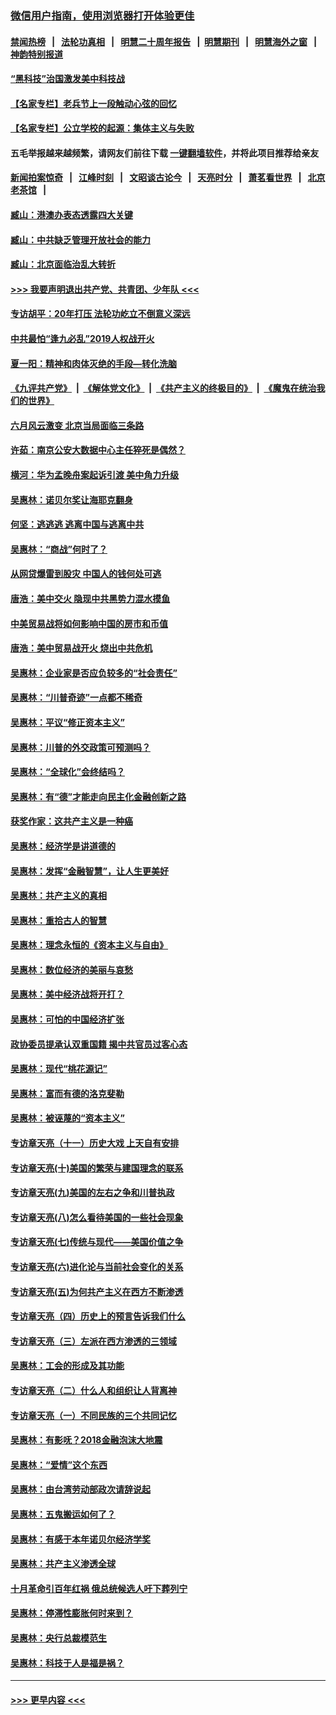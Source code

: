 ### [微信用户指南，使用浏览器打开体验更佳](https://github.com/gfw-breaker/banned-news1/blob/master/indexes/wechat-guide.md?t=0)
#### [禁闻热榜](热点新闻.md?t=0)  &nbsp;&nbsp;|&nbsp;&nbsp; [法轮功真相](https://github.com/gfw-breaker/truth/blob/master/README.md?t=0) &nbsp;&nbsp;|&nbsp;&nbsp; [明慧二十周年报告](https://github.com/gfw-breaker/mh-reports/blob/master/README.md?t=0) &nbsp;&nbsp;|&nbsp;&nbsp;[明慧期刊](https://github.com/gfw-breaker/mh-qikan) &nbsp;&nbsp;|&nbsp;&nbsp; [明慧海外之窗](https://github.com/gfw-breaker/mh-news/blob/master/README.md?t=0) &nbsp;&nbsp;|&nbsp;&nbsp; [神韵特别报道](https://github.com/gfw-breaker/mh-news/blob/master/shenyun.md?t=0)
#### [“黑科技”治国激发美中科技战](../pages/nsc423/n11638056.md?t=02060056) 
#### [【名家专栏】老兵节上一段触动心弦的回忆](../pages/nsc423/n11646016.md?t=02060056) 
#### [【名家专栏】公立学校的起源：集体主义与失败](../pages/nsc423/n11601833.md?t=02060056) 
#### 五毛举报越来越频繁，请网友们前往下载 [一键翻墙软件](https://github.com/gfw-breaker/ssr-accounts)，并将此项目推荐给亲友
#### [新闻拍案惊奇](https://github.com/gfw-breaker/banned-news1/blob/master/pages/link4.md) &nbsp;&nbsp;|&nbsp;&nbsp; [江峰时刻](https://github.com/gfw-breaker/banned-news1/blob/master/pages/link4.md) &nbsp;&nbsp;|&nbsp;&nbsp; [文昭谈古论今](https://github.com/gfw-breaker/banned-news1/blob/master/pages/link4.md) &nbsp;&nbsp;|&nbsp;&nbsp; [天亮时分](https://github.com/gfw-breaker/banned-news1/blob/master/pages/link4.md) &nbsp;&nbsp;|&nbsp;&nbsp; [萧茗看世界](https://github.com/gfw-breaker/banned-news1/blob/master/pages/link4.md) &nbsp;&nbsp;|&nbsp;&nbsp; [北京老茶馆](https://github.com/gfw-breaker/banned-news1/blob/master/pages/link4.md) &nbsp;&nbsp;|&nbsp;&nbsp; 
#### [臧山：港澳办表态透露四大关键](../pages/nsc423/n11421628.md?t=02060056) 
#### [臧山：中共缺乏管理开放社会的能力](../pages/nsc423/n11407457.md?t=02060056) 
#### [臧山：北京面临治乱大转折](../pages/nsc423/n11406895.md?t=02060056) 
#### [>>> 我要声明退出共产党、共青团、少年队 <<<](https://github.com/begood0513/goodnews/blob/master/quit/letter.md) 
#### [专访胡平：20年打压 法轮功屹立不倒意义深远](../pages/nsc423/n11398800.md?t=02060056) 
#### [中共最怕“逢九必乱”2019人权战开火](../pages/nsc423/n11385248.md?t=02060056) 
#### [夏一阳：精神和肉体灭绝的手段—转化洗脑](../pages/nsc423/n11368250.md?t=02060056) 
#### [《九评共产党》](https://github.com/begood0513/9ping.md/blob/master/README.md) &nbsp;|&nbsp; [《解体党文化》](../../../../jtdwh.md/blob/master/README.md)  &nbsp;|&nbsp; [《共产主义的终极目的》](../../../../gczydzjmd.md/blob/master/README.md) &nbsp;|&nbsp; [《魔鬼在统治我们的世界》](../../../../mgztzwmdsj.md/blob/master/README.md) 
#### [六月风云激变 北京当局面临三条路](../pages/nsc423/n11313668.md?t=02060056) 
#### [许茹：南京公安大数据中心主任猝死是偶然？](../pages/nsc423/n11064744.md?t=02060056) 
#### [横河：华为孟晚舟案起诉引渡 美中角力升级](../pages/nsc423/n11027230.md?t=02060056) 
#### [吴惠林：诺贝尔奖让海耶克翻身](../pages/nsc423/n10890049.md?t=02060056) 
#### [何坚：逃逃逃 逃离中国与逃离中共](../pages/nsc423/n10592891.md?t=02060056) 
#### [吴惠林：“商战”何时了？](../pages/nsc423/n10573558.md?t=02060056) 
#### [从网贷爆雷到股灾 中国人的钱何处可逃](../pages/nsc423/n10572800.md?t=02060056) 
#### [唐浩：美中交火 隐现中共黑势力混水摸鱼](../pages/nsc423/n10544040.md?t=02060056) 
#### [中美贸易战将如何影响中国的房市和币值](../pages/nsc423/n10543697.md?t=02060056) 
#### [唐浩：美中贸易战开火 烧出中共危机](../pages/nsc423/n10540126.md?t=02060056) 
#### [吴惠林：企业家是否应负较多的“社会责任”](../pages/nsc423/n10535022.md?t=02060056) 
#### [吴惠林：“川普奇迹”一点都不稀奇](../pages/nsc423/n10512808.md?t=02060056) 
#### [吴惠林：平议“修正资本主义”](../pages/nsc423/n10495724.md?t=02060056) 
#### [吴惠林：川普的外交政策可预测吗？](../pages/nsc423/n10462387.md?t=02060056) 
#### [吴惠林：“全球化”会终结吗？](../pages/nsc423/n10452838.md?t=02060056) 
#### [吴惠林：有“德”才能走向民主化金融创新之路](../pages/nsc423/n10432292.md?t=02060056) 
#### [获奖作家：这共产主义是一种癌](../pages/nsc423/n10431541.md?t=02060056) 
#### [吴惠林：经济学是讲道德的](../pages/nsc423/n10398014.md?t=02060056) 
#### [吴惠林：发挥“金融智慧”，让人生更美好](../pages/nsc423/n10375019.md?t=02060056) 
#### [吴惠林：共产主义的真相](../pages/nsc423/n10351394.md?t=02060056) 
#### [吴惠林：重拾古人的智慧](../pages/nsc423/n10337691.md?t=02060056) 
#### [吴惠林：理念永恒的《资本主义与自由》](../pages/nsc423/n10316274.md?t=02060056) 
#### [吴惠林：数位经济的美丽与哀愁](../pages/nsc423/n10292946.md?t=02060056) 
#### [吴惠林：美中经济战将开打？](../pages/nsc423/n10258825.md?t=02060056) 
#### [吴惠林：可怕的中国经济扩张](../pages/nsc423/n10219147.md?t=02060056) 
#### [政协委员提承认双重国籍 揭中共官员过客心态](../pages/nsc423/n10208809.md?t=02060056) 
#### [吴惠林：现代“桃花源记”](../pages/nsc423/n10185234.md?t=02060056) 
#### [吴惠林：富而有德的洛克斐勒](../pages/nsc423/n10142264.md?t=02060056) 
#### [吴惠林：被诬蔑的“资本主义”](../pages/nsc423/n10124816.md?t=02060056) 
#### [专访章天亮（十一）历史大戏 上天自有安排](../pages/nsc423/n10094905.md?t=02060056) 
#### [专访章天亮(十)美国的繁荣与建国理念的联系](../pages/nsc423/n10094899.md?t=02060056) 
#### [专访章天亮(九)美国的左右之争和川普执政](../pages/nsc423/n10094889.md?t=02060056) 
#### [专访章天亮(八)怎么看待美国的一些社会现象](../pages/nsc423/n10094857.md?t=02060056) 
#### [专访章天亮(七)传统与现代——美国价值之争](../pages/nsc423/n10093140.md?t=02060056) 
#### [专访章天亮(六)进化论与当前社会变化的关系](../pages/nsc423/n10092036.md?t=02060056) 
#### [专访章天亮(五)为何共产主义在西方不断渗透](../pages/nsc423/n10083620.md?t=02060056) 
#### [专访章天亮（四）历史上的预言告诉我们什么](../pages/nsc423/n10083606.md?t=02060056) 
#### [专访章天亮（三）左派在西方渗透的三领域](../pages/nsc423/n10081115.md?t=02060056) 
#### [吴惠林：工会的形成及其功能](../pages/nsc423/n10080633.md?t=02060056) 
#### [专访章天亮（二）什么人和组织让人背离神](../pages/nsc423/n10076637.md?t=02060056) 
#### [专访章天亮（一）不同民族的三个共同记忆](../pages/nsc423/n10074188.md?t=02060056) 
#### [吴惠林：有影呒？2018金融泡沫大地震](../pages/nsc423/n10040534.md?t=02060056) 
#### [吴惠林：“爱情”这个东西](../pages/nsc423/n10019423.md?t=02060056) 
#### [吴惠林：由台湾劳动部政次请辞说起](../pages/nsc423/n9979679.md?t=02060056) 
#### [吴惠林：五鬼搬运如何了？](../pages/nsc423/n9925338.md?t=02060056) 
#### [吴惠林：有感于本年诺贝尔经济学奖](../pages/nsc423/n9871883.md?t=02060056) 
#### [吴惠林：共产主义渗透全球](../pages/nsc423/n9812748.md?t=02060056) 
#### [十月革命引百年红祸 俄总统候选人吁下葬列宁](../pages/nsc423/n9810182.md?t=02060056) 
#### [吴惠林：停滞性膨胀何时来到？](../pages/nsc423/n9764136.md?t=02060056) 
#### [吴惠林：央行总裁模范生](../pages/nsc423/n9728134.md?t=02060056) 
#### [吴惠林：科技于人是福是祸？](../pages/nsc423/n9672982.md?t=02060056) 

----
#### [ >>> 更早内容 <<< ](../indexes/nsc423-earlier.md)
